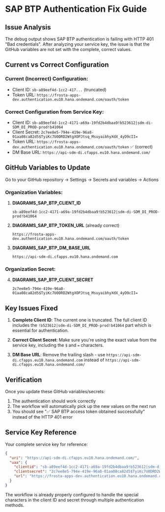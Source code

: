 # SAP BTP Authentication Fix Guide

## Issue Analysis

The debug output shows SAP BTP authentication is failing with HTTP 401 "Bad credentials". After analyzing your service key, the issue is that the GitHub variables are not set with the complete, correct values.

## Current vs Correct Configuration

### Current (Incorrect) Configuration:
- Client ID: `sb-a89eef4d-1cc2-417...` (truncated)
- Token URL: `https://frosta-apps-dev.authentication.eu10.hana.ondemand.com/oauth/token`

### Correct Configuration from Service Key:
- Client ID: `sb-a89eef4d-1cc2-4171-a69a-19fd2b4dbaa9!b523612|sdm-di-SDM_DI_PROD-prod!b41064`
- Client Secret: `2c7ee8e5-794e-419e-96a8-01aa08ca82d5$TyiKc7U0DRD2WtgXOPJtsq_MsuyaibhyXdX_4yD9cII=`
- Token URL: `https://frosta-apps-dev.authentication.eu10.hana.ondemand.com/oauth/token` ✅ (correct)
- DM Base URL: `https://api-sdm-di.cfapps.eu10.hana.ondemand.com/`

## GitHub Variables to Update

Go to your GitHub repository → Settings → Secrets and variables → Actions

### Organization Variables:

1. **DIAGRAMS_SAP_BTP_CLIENT_ID**
   ```
   sb-a89eef4d-1cc2-4171-a69a-19fd2b4dbaa9!b523612|sdm-di-SDM_DI_PROD-prod!b41064
   ```

2. **DIAGRAMS_SAP_BTP_TOKEN_URL** (already correct)
   ```
   https://frosta-apps-dev.authentication.eu10.hana.ondemand.com/oauth/token
   ```

3. **DIAGRAMS_SAP_BTP_DM_BASE_URL**
   ```
   https://api-sdm-di.cfapps.eu10.hana.ondemand.com
   ```

### Organization Secret:

4. **DIAGRAMS_SAP_BTP_CLIENT_SECRET**
   ```
   2c7ee8e5-794e-419e-96a8-01aa08ca82d5$TyiKc7U0DRD2WtgXOPJtsq_MsuyaibhyXdX_4yD9cII=
   ```

## Key Issues Fixed

1. **Complete Client ID**: The current one is truncated. The full client ID includes the `!b523612|sdm-di-SDM_DI_PROD-prod!b41064` part which is essential for authentication.

2. **Correct Client Secret**: Make sure you're using the exact value from the service key, including the `$` and `=` characters.

3. **DM Base URL**: Remove the trailing slash - use `https://api-sdm-di.cfapps.eu10.hana.ondemand.com` instead of `https://api-sdm-di.cfapps.eu10.hana.ondemand.com/`

## Verification

Once you update these GitHub variables/secrets:
1. The authentication should work correctly
2. The workflow will automatically pick up the new values on the next run
3. You should see "✅ SAP BTP access token obtained successfully" instead of the HTTP 401 error

## Service Key Reference

Your complete service key for reference:
```json
{
  "uri": "https://api-sdm-di.cfapps.eu10.hana.ondemand.com/",
  "uaa": {
    "clientid": "sb-a89eef4d-1cc2-4171-a69a-19fd2b4dbaa9!b523612|sdm-di-SDM_DI_PROD-prod!b41064",
    "clientsecret": "2c7ee8e5-794e-419e-96a8-01aa08ca82d5$TyiKc7U0DRD2WtgXOPJtsq_MsuyaibhyXdX_4yD9cII=",
    "url": "https://frosta-apps-dev.authentication.eu10.hana.ondemand.com"
  }
}
```

The workflow is already properly configured to handle the special characters in the client ID and secret through multiple authentication methods.
